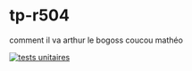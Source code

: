 # tp-r504
comment il va arthur le bogoss
coucou mathéo

[![tests unitaires](https://github.com/Matheo-N/tp-r504/actions/workflows/pytest.yml/badge.svg)](https://github.com/Matheo-N/tp-r504/actions)
